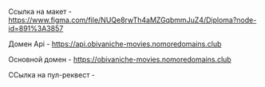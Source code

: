 Ссылка на макет - https://www.figma.com/file/NUQe8rwTh4aMZGqbmmJuZ4/Diploma?node-id=891%3A3857

Домен Api - https://api.obivaniche-movies.nomoredomains.club

Основной домен - https://obivaniche-movies.nomoredomains.club

ССылка на пул-реквест - 